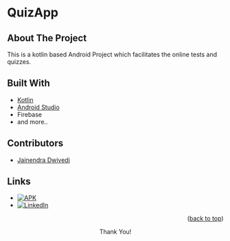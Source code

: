 # QuizApp
<div id="top"></div>

## About The Project

This is a kotlin based Android Project which facilitates the online tests and quizzes.

## Built With

* [Kotlin](https://developer.android.com/kotlin)
* [Android Studio](https://developer.android.com/studio)
* Firebase
* and more..

## Contributors

- [Jainendra Dwivedi](https://github.com/JainendraDwivedi)

## Links
* [![APK][apk-shield]][apk-url]
* [![LinkedIn][linkedin-shield]][linkedin-url]

<p align="right">(<a href="#top">back to top</a>)</p>



<p align="center">Thank You!</p>

<!-- MARKDOWN LINKS & IMAGES -->
[linkedin-shield]: https://img.shields.io/badge/-LinkedIn-black.svg?style=for-the-badge&logo=linkedin&colorB=555
[linkedin-url]: https://www.linkedin.com/in/jainendradwivedi
[apk-shield]: https://img.shields.io/badge/Download-APK-brightgreen?style=for-the-badge&logo=appveyor
[apk-url]: https://drive.google.com/file/d/1Xj8OOVsq4kXONsdWIwxyqzuIcJvj8kAh/view?usp=sharing


